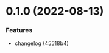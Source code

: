 # 0.1.0 (2022-08-13)


### Features

* changelog ([45518b4](https://github.com/dackyflex/greetings-ci/commit/45518b4883100a806d4ba9b0b47083a9bb9a1d42))



